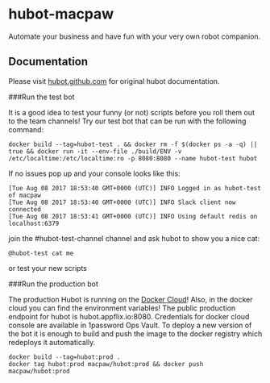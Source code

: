 # hubot-macpaw

Automate your business and have fun with your very own robot companion.

## Documentation

Please visit [hubot.github.com](https://hubot.github.com/docs/scripting/) for original hubot documentation.

###Run the test bot

It is a good idea to test your funny (or not) scripts before you roll them out to the team channels!
Try our test bot that can be run with the following command:

```
docker build --tag=hubot-test . && docker rm -f $(docker ps -a -q) || true && docker run -it --env-file ./build/ENV -v /etc/localtime:/etc/localtime:ro -p 8080:8080 --name hubot-test hubot
```
If no issues pop up and your console looks like this:
```
[Tue Aug 08 2017 18:53:40 GMT+0000 (UTC)] INFO Logged in as hubot-test of macpaw
[Tue Aug 08 2017 18:53:40 GMT+0000 (UTC)] INFO Slack client now connected
[Tue Aug 08 2017 18:53:41 GMT+0000 (UTC)] INFO Using default redis on localhost:6379
```

join the #hubot-test-channel channel and ask hubot to show you a nice cat:

```
@hubot-test cat me
```
or test your new scripts


###Run the production bot

The production Hubot is running on the [Docker Cloud](https://cloud.docker.com)!
Also, in the docker cloud you can find the environment variables! The public production endpoint for hubot is hubot.appflix.io:8080.
Сredentials for docker cloud console are available in 1password Ops Vault. 
To deploy a new version of the bot it is enough to build and push the image to the docker registry which redeploys it automatically.

```
docker build --tag=hubot:prod .
docker tag hubot:prod macpaw/hubot:prod && docker push macpaw/hubot:prod
```
